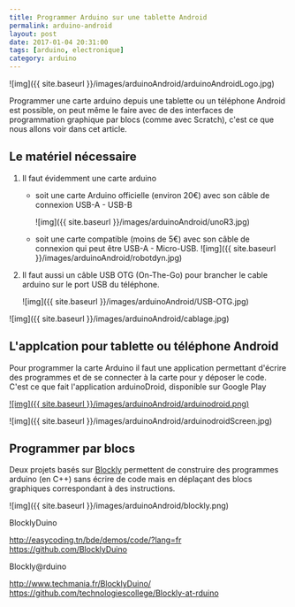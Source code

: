 ```yaml
---
title: Programmer Arduino sur une tablette Android
permalink: arduino-android
layout: post
date: 2017-01-04 20:31:00
tags: [arduino, electronique]
category: arduino
---
```


![img]({{ site.baseurl }}/images/arduinoAndroid/arduinoAndroidLogo.jpg)

Programmer une carte arduino depuis une tablette ou un téléphone Android
est possible, on peut même le faire avec de des interfaces de programmation
graphique par blocs (comme avec Scratch), c'est ce que nous allons voir
dans cet article.


## Le matériel nécessaire

1. Il faut évidemment une carte arduino

   - soit une carte Arduino officielle (environ 20€) avec son câble de connexion USB-A - USB-B

     ![img]({{ site.baseurl }}/images/arduinoAndroid/unoR3.jpg)
   - soit une carte compatible (moins de 5€) avec son câble de connexion qui peut être USB-A - Micro-USB.
     ![img]({{ site.baseurl }}/images/arduinoAndroid/robotdyn.jpg)

2. Il faut aussi un câble USB OTG (On-The-Go) pour brancher le cable arduino
   sur le port USB du téléphone.

   ![img]({{ site.baseurl }}/images/arduinoAndroid/USB-OTG.jpg)


![img]({{ site.baseurl }}/images/arduinoAndroid/cablage.jpg)

## L'applcation pour tablette ou téléphone Android

Pour programmer la carte Arduino il faut une application permettant
d'écrire des programmes et de se connecter à la carte pour y déposer
le code. C'est ce que fait l'application arduinoDroid, disponible sur
Google Play


[![img]({{ site.baseurl }}/images/arduinoAndroid/arduinodroid.png)](https://play.google.com/store/apps/details?id=name.antonsmirnov.android.arduinodroid2&hl=fr)

![img]({{ site.baseurl }}/images/arduinoAndroid/arduinodroidScreen.jpg)

## Programmer par blocs

Deux projets basés sur [Blockly](https://fr.wikipedia.org/wiki/Blockly)
permettent de construire des programmes arduino (en C++) sans écrire de code
mais en déplaçant des blocs graphiques correspondant à des instructions.

![img]({{ site.baseurl }}/images/arduinoAndroid/blockly.png)

BlocklyDuino

http://easycoding.tn/bde/demos/code/?lang=fr
https://github.com/BlocklyDuino

Blockly@rduino

http://www.techmania.fr/BlocklyDuino/
https://github.com/technologiescollege/Blockly-at-rduino

